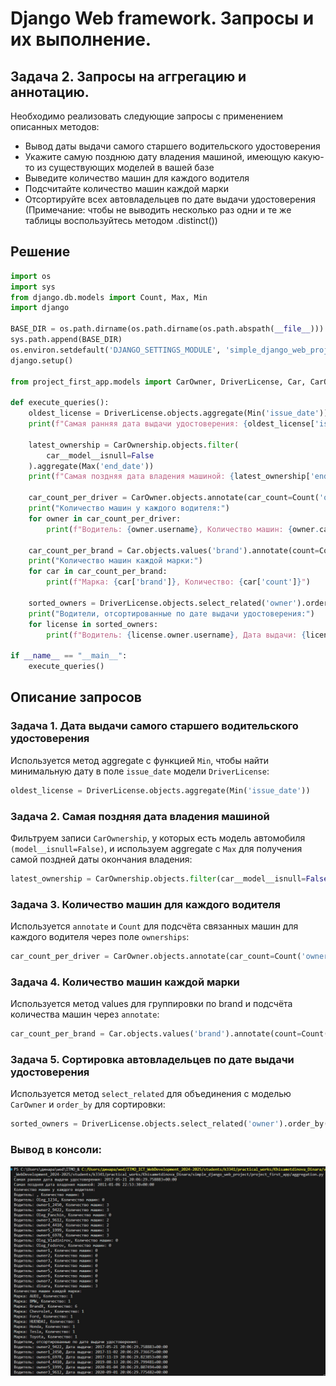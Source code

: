 # Django Web framework. Запросы и их выполнение.

## Задача 2. Запросы на аггрегацию и аннотацию.
Необходимо реализовать следующие запросы c применением описанных методов:
- Вывод даты выдачи самого старшего водительского удостоверения
- Укажите самую позднюю дату владения машиной, имеющую какую-то из существующих моделей в вашей базе
- Выведите количество машин для каждого водителя
- Подсчитайте количество машин каждой марки
- Отсортируйте всех автовладельцев по дате выдачи удостоверения (Примечание: чтобы не выводить несколько раз одни и те же таблицы воспользуйтесь методом .distinct())
  
## Решение

```python
import os
import sys
from django.db.models import Count, Max, Min
import django

BASE_DIR = os.path.dirname(os.path.dirname(os.path.abspath(__file__)))
sys.path.append(BASE_DIR)
os.environ.setdefault('DJANGO_SETTINGS_MODULE', 'simple_django_web_project.settings')
django.setup()

from project_first_app.models import CarOwner, DriverLicense, Car, CarOwnership

def execute_queries():
    oldest_license = DriverLicense.objects.aggregate(Min('issue_date'))
    print(f"Самая ранняя дата выдачи удостоверения: {oldest_license['issue_date__min']}")

    latest_ownership = CarOwnership.objects.filter(
        car__model__isnull=False
    ).aggregate(Max('end_date'))
    print(f"Самая поздняя дата владения машиной: {latest_ownership['end_date__max']}")

    car_count_per_driver = CarOwner.objects.annotate(car_count=Count('ownerships__car'))
    print("Количество машин у каждого водителя:")
    for owner in car_count_per_driver:
        print(f"Водитель: {owner.username}, Количество машин: {owner.car_count}")

    car_count_per_brand = Car.objects.values('brand').annotate(count=Count('id'))
    print("Количество машин каждой марки:")
    for car in car_count_per_brand:
        print(f"Марка: {car['brand']}, Количество: {car['count']}")

    sorted_owners = DriverLicense.objects.select_related('owner').order_by('issue_date').distinct()
    print("Водители, отсортированные по дате выдачи удостоверения:")
    for license in sorted_owners:
        print(f"Водитель: {license.owner.username}, Дата выдачи: {license.issue_date}")

if __name__ == "__main__":
    execute_queries()
```
## Описание запросов

### Задача 1. Дата выдачи самого старшего водительского удостоверения
Используется метод aggregate с функцией `Min`, чтобы найти минимальную дату в поле `issue_date` модели `DriverLicense`:

```python
oldest_license = DriverLicense.objects.aggregate(Min('issue_date'))
```
### Задача 2. Самая поздняя дата владения машиной
Фильтруем записи `CarOwnership`, у которых есть модель автомобиля `(model__isnull=False)`, и используем aggregate с `Max` для получения самой поздней даты окончания владения:

```python
latest_ownership = CarOwnership.objects.filter(car__model__isnull=False).aggregate(Max('end_date'))
```
### Задача 3. Количество машин для каждого водителя
Используется `annotate` и `Count` для подсчёта связанных машин для каждого водителя через поле `ownerships`:

```python
car_count_per_driver = CarOwner.objects.annotate(car_count=Count('ownerships__car'))
```
### Задача 4. Количество машин каждой марки
Используется метод values для группировки по brand и подсчёта количества машин через `annotate`:
```python
car_count_per_brand = Car.objects.values('brand').annotate(count=Count('id'))
```
### Задача 5. Сортировка автовладельцев по дате выдачи удостоверения
Используется метод `select_related` для объединения с моделью `CarOwner` и `order_by` для сортировки:
```python
sorted_owners = DriverLicense.objects.select_related('owner').order_by('issue_date').distinct()
```
### Вывод в консоли:
![Вот вывод результата](images/aggregation_query_output.png)